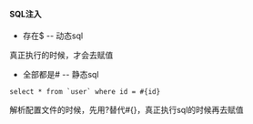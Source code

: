 #### SQL注入
* 存在$ -- 动态sql

真正执行的时候，才会去赋值
* 全部都是# -- 静态sql
```
select * from `user` where id = #{id}
```
解析配置文件的时候，先用?替代#{}，真正执行sql的时候再去赋值
